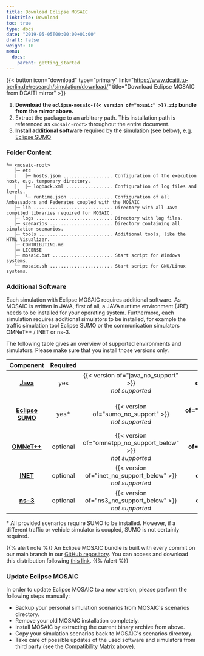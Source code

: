 ```yaml
---
title: Download Eclipse MOSAIC
linktitle: Download
toc: true
type: docs
date: "2019-05-05T00:00:00+01:00"
draft: false
weight: 10
menu:
  docs:
    parent: getting_started
---
```


{{< button icon="download" type="primary" link="https://www.dcaiti.tu-berlin.de/research/simulation/download/" title="Download Eclipse MOSAIC from DCAITI mirror" >}}

1. **Download the `eclipse-mosaic-{{< version of="mosaic" >}}.zip` bundle from the mirror above.** 
2. Extract the package to an arbitrary path. This installation path is referenced as `<mosaic-root>` throughout the entire document.
3. **Install additional software** required by the simulation (see below), e.g. [Eclipse SUMO](https://www.eclipse.org/sumo)

### Folder Content

```plaintext
└─ <mosaic-root>
   ├─ etc
   |   ├─ hosts.json .................. Configuration of the execution host, e.g. temporary directory.
   |   ├─ logback.xml ................. Configuration of log files and levels.
   |   └─ runtime.json ................ Configuration of all Ambassadors and Federates coupled with the MOSAIC
   ├─ lib ............................. Directory with all Java compiled libraries required for MOSAIC.
   ├─ logs ............................ Directory with log files.
   ├─ scenarios ....................... Directory containing all simulation scenarios.
   ├─ tools ........................... Additional tools, like the HTML Visualizer.
   ├─ CONTRIBUTING.md 
   ├─ LICENSE 
   ├─ mosaic.bat ...................... Start script for Windows systems.
   └─ mosaic.sh ....................... Start script for GNU/Linux systems.
```

### Additional Software

Each simulation with Eclipse MOSAIC requires additional software. As MOSAIC is written in JAVA, first of all, a JAVA runtime environment (JRE) needs to be installed for your operating system.
Furthermore, each simulation requires additional simulators to be installed, for example the traffic simulation tool Eclipse SUMO or the communication simulators OMNeT++ / INET or ns-3.

The following table gives an overview of supported environments and simulators. Please make sure that you install those versions only.

|  Component  | Required | | Version | |
|:-----------:|:----------:|:-:|:----------:|:-:|
| **[Java](https://adoptopenjdk.net/?variant=openjdk8&jvmVariant=hotspot)** | yes | {{< version of="java_no_support" >}}<br/> _not supported_ | **{{< version of="java" >}}** <br/> _supported_ | {{< version of="java_limited_support" >}} <br/> _limited support_ |
| | | | | |
| **[Eclipse SUMO](https://www.eclipse.org/sumo)** | yes* | {{< version of="sumo_no_support" >}}<br/> _not supported_| **{{< version of="sumo_support" >}}** <br/> _supported_ | {{< version of="sumo_not_tested" >}} <br/> _not tested_ |
| **[OMNeT++](https://omnetpp.org/download/old)** | optional | {{< version of="omnetpp_no_support_below" >}}<br/> _not supported_| **{{< version of="omnetpp" >}}** <br/> _supported_ | {{< version of="omnetpp_no_support_above" >}} <br/>  _not supported_ |
| **[INET](https://inet.omnetpp.org/Download.html)** | optional | {{< version of="inet_no_support_below" >}}<br/> _not supported_| **{{< version of="inet" >}}** <br/> _supported_ | {{< version of="inet_no_support_above" >}} <br/> _not supported_ |
| **[ns-3](https://www.nsnam.org/releases/ns-3-28)** | optional | {{< version of="ns3_no_support_below" >}}<br/> _not supported_| **{{< version of="ns3" >}}** <br/> _supported_ | {{< version of="ns3_not_tested" >}} <br/> _not tested_ |

\* All provided scenarios require SUMO to be installed. However, if a different traffic or vehicle simulator 
is coupled, SUMO is not certainly required.


{{% alert note %}}
An Eclipse MOSAIC bundle is built with every commit on our main branch in our [<i class="fab fa-github"></i> GitHub repository</a>](https://github.com/eclipse/mosaic). You
can access and download this distribution following [this link](https://ci.eclipse.org/mosaic/job/mosaic/job/main/).
{{% /alert %}}

### Update Eclipse MOSAIC

In order to update Eclipse MOSAIC to a new version, please perform the following steps manually:
* Backup your personal simulation scenarios from MOSAIC's scenarios directory.
* Remove your old MOSAIC installation completely.
* Install MOSAIC by extracting the current binary archive from above.
* Copy your simulation scenarios back to MOSAIC's scenarios directory.
* Take care of possible updates of the used software and simulators from third party (see the Compatibility Matrix above).